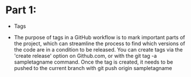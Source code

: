 # Part 1:

- Tags 

- The purpose of tags in a GitHub workflow is to mark important parts of the project, which can streamline the process to find 
which versions of the code are in a condition to be released. You can create tags via the 'create release' option on Github.com,
or with the git tag -a sampletagname command. Once the tag is created, it needs to be pushed to the current branch with git push
origin sampletagname
